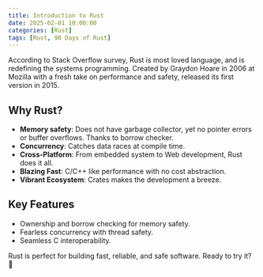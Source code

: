 ```yaml
---
title: Introduction to Rust
date: 2025-02-01 10:00:00
categories: [Rust]
tags: [Rust, 90 Days of Rust]
---
```


According to Stack Overflow survey, Rust is most loved language,
and is redefining the systems programming.
Created by Graydon Hoare in 2006 at Mozilla with a fresh take on
performance and safety, released its first version in 2015.

## Why Rust?

- **Memory safety**: Does not have garbage collector, yet no pointer errors
or buffer overflows. Thanks to borrow checker.
- **Concurrency**: Catches data races at compile time.
- **Cross-Platform**: From embedded system to Web development, Rust does it all.
- **Blazing Fast**: C/C++ like performance with no cost abstraction.
- **Vibrant Ecosystem**: Crates makes the development a breeze.

## Key Features

- Ownership and borrow checking for memory safety.
- Fearless concurrency with thread safety.
- Seamless C interoperability.

Rust is perfect for building fast, reliable, and safe software. Ready to try it? 🦀
